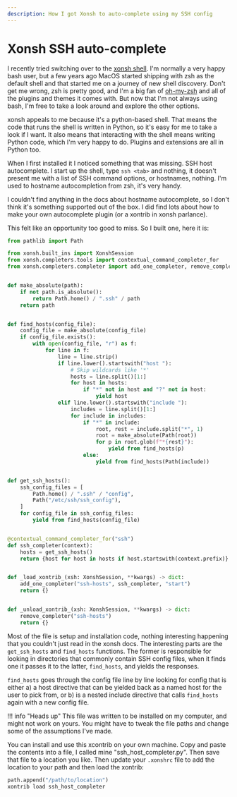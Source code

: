 ```yaml
---
description: How I got Xonsh to auto-complete using my SSH config
---
```


# Xonsh SSH auto-complete

I recently tried switching over to the [xonsh shell](https://xon.sh/index.html). I'm
normally a very happy bash user, but a few years ago MacOS started shipping with zsh as
the default shell and that started me on a journey of new shell discovery. Don't get me
wrong, zsh is pretty good, and I'm a big fan of [oh-my-zsh](https://ohmyz.sh/) and all
of the plugins and themes it comes with. But now that I'm not always using bash, I'm
free to take a look around and explore the other options.

xonsh appeals to me because it's a python-based shell. That means the code that runs the
shell is written in Python, so it's easy for me to take a look if I want. It also means
that interacting with the shell means writing Python code, which I'm very happy to do.
Plugins and extensions are all in Python too.

When I first installed it I noticed something that was missing. SSH host autocomplete. I
start up the shell, type `ssh <tab>` and nothing, it doesn't present me with a list of
SSH command options, or hostnames, nothing. I'm used to hostname autocompletion from
zsh, it's very handy.

I couldn't find anything in the docs about hostname autocomplete, so I don't think it's
something supported out of the box. I did find lots about how to make your own
autocomplete plugin (or a xontrib in xonsh parlance).

This felt like an opportunity too good to miss. So I built one, here it is:

```python
from pathlib import Path

from xonsh.built_ins import XonshSession
from xonsh.completers.tools import contextual_command_completer_for
from xonsh.completers.completer import add_one_completer, remove_completer


def make_absolute(path):
    if not path.is_absolute():
        return Path.home() / ".ssh" / path
    return path


def find_hosts(config_file):
    config_file = make_absolute(config_file)
    if config_file.exists():
        with open(config_file, "r") as f:
            for line in f:
                line = line.strip()
                if line.lower().startswith("host "):
                    # Skip wildcards like '*'
                    hosts = line.split()[1:]
                    for host in hosts:
                        if "*" not in host and "?" not in host:
                            yield host
                elif line.lower().startswith("include "):
                    includes = line.split()[1:]
                    for include in includes:
                        if "*" in include:
                            root, rest = include.split("*", 1)
                            root = make_absolute(Path(root))
                            for p in root.glob(f"*{rest}"):
                                yield from find_hosts(p)
                        else:
                            yield from find_hosts(Path(include))


def get_ssh_hosts():
    ssh_config_files = [
        Path.home() / ".ssh" / "config",
        Path("/etc/ssh/ssh_config"),
    ]
    for config_file in ssh_config_files:
        yield from find_hosts(config_file)


@contextual_command_completer_for("ssh")
def ssh_completer(context):
    hosts = get_ssh_hosts()
    return {host for host in hosts if host.startswith(context.prefix)}


def _load_xontrib_(xsh: XonshSession, **kwargs) -> dict:
    add_one_completer("ssh-hosts", ssh_completer, "start")
    return {}


def _unload_xontrib_(xsh: XonshSession, **kwargs) -> dict:
    remove_completer("ssh-hosts")
    return {}
```

Most of the file is setup and installation code, nothing interesting happening that you
couldn't just read in the xonsh docs. The interesting parts are the `get_ssh_hosts` and
`find_hosts` functions. The former is responsible for looking in directories that
commonly contain SSH config files, when it finds one it passes it to the latter,
`find_hosts`, and yields the responses.

`find_hosts` goes through the config file line by line looking for config that is either
a) a host directive that can be yielded back as a named host for the user to pick from,
or b) is a nested include directive that calls `find_hosts` again with a new config
file.

!!! info "Heads up"
    This file was written to be installed on my computer, and might not work on yours. You
    might have to tweak the file paths and change some of the assumptions I've made.

You can install and use this xcontrib on your own machine. Copy and paste the contents
into a file, I called mine "ssh_host_completer.py". Then save that file to a location
you like. Then update your `.xonshrc` file to add the location to your path and then
load the xontrib:

```python
path.append("/path/to/location")
xontrib load ssh_host_completer
```
